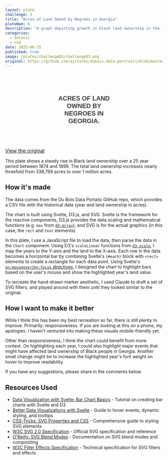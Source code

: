 ```yaml
---
layout: plate
challenge: 3
title: "Acres of Land Owned by Negroes in Georgia"
plateNum: 6
description: "A graph depicting growth in black land ownership in the late 1800s."
categories:
  - dataviz
  - red
date: 2025-06-25
published: true
image: /plates/challenge03/challenge03.png
original: https://github.com/ajstarks/dubois-data-portraits/blob/master/challenge/2024/challenge03/original-plate-19.jpg
---
```


<script>
  export let data; // This comes from +page.js
  //console.log('Page data:', data);
  import Chart from './Chart.svelte'
</script>

<div class="plate">
  <div class="chart-title">
    <h1>Acres of Land Owned by Negroes in Georgia.</h1>
  </div>
  <Chart data={data}/>
</div>

<a class="original" href={original} target="_blank">View the original</a>

This plate shows a steady rise in Black land ownership over a 25 year period between 1874 and 1899.
The total land ownership increases nearly threefold from 338,769 acres to over 1 million acres.

<h2>How it's made</h2>

The data comes from the Du Bois Data Portaits GitHub repo, which provides a CSV file with the historical data (year and land ownership in acres). 

The chart is built using Svelte, D3.js, and SVG.
Svelte is the framework for the reactive components, D3.js provides the data scaling and mathematical functions (e.g. `max` from [`d3-array`](https://d3js.org/d3-array)), and SVG is for the actual graphics (in this case, the `rect` and `text` elements).

In this plate, I use a JavaScript file to load the data, then parse the data in the `Chart` component.
Using D3's `scaleLinear` functions from [`d3-scale`](https://d3js.org/d3-scale), I map the years to the Y-axis and the land to the X-axis.
Each row in the data becomes a horizontal bar by combining Svelte's `{#each}` block with `<rect>` elements to create a rectangle for each data point.
Using Svelte's [`on:mouseover`/`on:focus` directives](https://svelte.dev/docs/svelte/legacy-on), I designed the chart to highlight bars based on the user's mouse and show the highlighted year's land value.

To recreate the hand-drawn marker aesthetic, I used Claude to draft a set of SVG filters, and played around with them until they looked similar to the original.

<h2>How I want to make it better</h2>

While I think this has been my best recreation so far, there is still plenty to improve.
Primarily: responsiveness.
If you are looking at this on a phone, my apologies.
I haven't ventured into making these visuals mobile-friendly yet.

Other than responsiveness, I think the chart could benefit from more context.
On highlighting each year, I could also highlight major events that might have affected land ownership of Black people in Georgia.
Another small change might be to increase the highlighted year's font weight on hover to improve readability.

If you have any suggestions, please share in the comments below.

## Resources Used

<ul class="link-list">
  <li><a href="https://datavisualizationwithsvelte.com/basics/bar-chart">Data Visualization with Svelte: Bar Chart Basics</a> - Tutorial on creating bar charts with Svelte and D3</li>
  <li><a href="https://www.newline.co/courses/better-data-visualizations-with-svelte/a-guide-to-svelte-hover-events-dynamic-styling-and-tooltips">Better Data Visualizations with Svelte</a> - Guide to hover events, dynamic styling, and tooltips</li>
  <li><a href="https://css-tricks.com/svg-properties-and-css/">CSS-Tricks: SVG Properties and CSS</a> - Comprehensive guide to styling SVG elements</li>
  <li><a href="https://www.w3.org/TR/SVG2/Overview.html">W3C SVG 2.0 Specification</a> - Official SVG specification and reference</li>
  <li><a href="https://oreillymedia.github.io/Using_SVG/guide/blend-modes.html">O'Reilly: SVG Blend Modes</a> - Documentation on SVG blend modes and compositing</li>
  <li><a href="https://drafts.fxtf.org/filter-effects/">W3C Filter Effects Specification</a> - Technical specification for SVG filters and effects</li>
</ul>

<style>
  

  .plate {
    background-image: url($lib/assets/original-plate-bg.png);
    background-size: cover;
    background-repeat: round;
    padding: 16px;
    border-radius: 6px;
    text-transform: uppercase;
    text-align: center;
    font-family: "Public Sans", sans-serif;
    margin: 1vh auto 1vh auto;
    opacity: 0.9;
    width: 75%;
    padding-bottom: 1.2rem;
  }

  .chart-title {
    line-height: 1.2;
    font-family: "Public Sans", sans-serif;
    color: black;
    margin: 1rem 25% 0 25%;
    opacity: .85;
  }

  .chart-title h1 {
    color: black;
    font-family: "Public Sans", sans-serif;
    font-size: 1.25rem;
  }


  .original {
    font-size: 1rem;
  }

  @media screen and (max-width: 800px) {
    .plate {
      width: 100%;
    }
  }

  
</style>